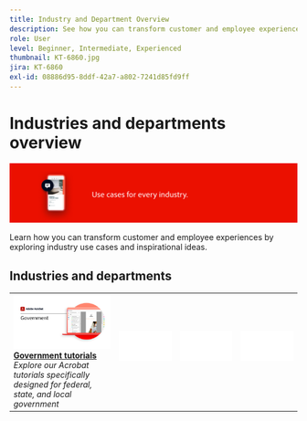 ```yaml
---
title: Industry and Department Overview
description: See how you can transform customer and employee experiences by exploring industry use cases and inspirational ideas
role: User
level: Beginner, Intermediate, Experienced
thumbnail: KT-6860.jpg
jira: KT-6860
exl-id: 08886d95-8ddf-42a7-a802-7241d85fd9ff
---
```

# Industries and departments overview

![Acrobat Industry Image](../assets/Hero-Industry.png)

Learn how you can transform customer and employee experiences by exploring industry use cases and inspirational ideas.

## Industries and departments

<table style="table-layout:fixed">
<tr>
  <td>
    <a href="gov/gov-overview.md">
      <img alt="Government tutorials" src="../assets/Government.png" />
    </a>
    <div>
    <a href="gov/gov-overview.md"><strong>Government tutorials</strong></a>
    </div>
    <em>Explore our Acrobat tutorials specifically designed for federal, state, and local government</em>
    <br>
  </td>
  <td>
   <img alt="Spacer" src="../assets/Whitespacer.png" />
    <div>
    <br>
  </td>  
  <td>
   <img alt="Spacer" src="../assets/Whitespacer.png" />
    <div>
    <br>
  </td>
  <td>
   <img alt="Spacer" src="../assets/Whitespacer.png" />
    <div>
    <br>
  </td>
</tr>
</table>
